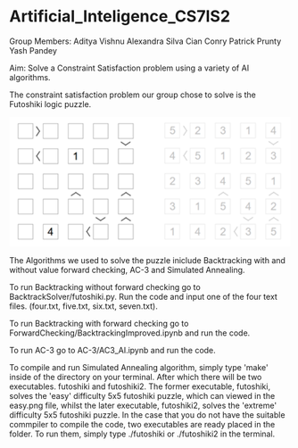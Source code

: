 # Artificial_Inteligence_CS7IS2

Group Members: 
Aditya Vishnu
Alexandra Silva
Cian Conry
Patrick Prunty
Yash Pandey

Aim: Solve a Constraint Satisfaction problem using a variety of AI algorithms. 

The constraint satisfaction problem our group chose to solve is the Futoshiki logic puzzle. 

![Alt text](puzzleExample.png?raw=true)

The Algorithms we used to solve the puzzle iniclude Backtracking with and without value forward checking, AC-3 and Simulated Annealing. 

To run Backtracking without forward checking go to BacktrackSolver/futoshiki.py. Run the code and input one of the four text files. (four.txt, five.txt, six.txt, seven.txt). 

To run Backtracking with forward checking go to ForwardChecking/BacktrackingImproved.ipynb and run the code.

To run AC-3 go to AC-3/AC3_AI.ipynb and run the code. 

To compile and run Simulated Annealing algorithm, simply type 'make' inside of the directory on your terminal. After which there will be two executables. futoshiki and futoshiki2. The former executable, futoshiki, solves the 'easy' difficulty 5x5 futoshiki puzzle, which can viewed in the easy.png file, whilst the later executable, futoshiki2, solves the 'extreme' difficulty 5x5 futoshiki puzzle. In the case that you do not have the suitable commpiler to compile the code, two executables are ready placed in the folder. To run them, simply type ./futoshiki or ./futoshiki2 in the terminal.
